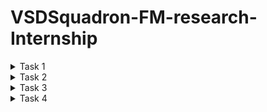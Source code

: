 # VSDSquadron-FM-research-Internship

<details>
<summary>Task 1 </summary>
# VSDFPGA Task 1 - VSDSquadron FPGA Mini: Verilog and PCF Task 

# 1. Understanding the Verilog Code

## Verilog Code and its functions:
The Verilog code it  has a blinking blue led. It’s main features are:  
**Clock Division:** A clock divider is implemented to reduce the input clock frequency to a lower frequency suitable for driving the LED.  
**Blinking Mechanism:** the clock makes an input signal  

### Key Signals:
**Clock (clk):** The clock signal oF the FPGA.  
**Reset (reset):** resets the clock divider for it to stop blinking  
**LED Output (led_blue):** Output Signal of the blue led  

# 2. PCF FILE:
The PCF file (VSDSquadronFM.pcf) means the pins and the mapping of the Verilog design. mappings are:  
**clk:** Connected to clock input pin.  
**reset:** Connected to a GPIO pin.  
**led_blue:** Connected to the pin where it makes the blue LED glow.  

### Sample PCF File Content:
set_io clk 21       (this is the clock input pin)  
set_io reset 35     (this is the reset input pin)  
set_io led_blue 25  (this is the blue LED output pin)  

### Observations:
Pin numbers correspond to specific physical locations on the FPGA Mini board.  
Proper mapping ensures the FPGA design interacts correctly with external components.  

# 3. Integration Steps and Observations While Working with the FPGA Mini Board
## Integration Steps
### 1.	Setup:
Install Yosys to upload the code into the Verilog  
Used nextpnr-ice40 for place-and-route.  
Timing analysis for ice-time.  
Converts bitstream through icepack and programme it using the FPGA with the iceprog.  

### 2.	Verilog Code Compilation and Build:
Ran the build target in the Makefile to synthesize the Verilog code and generate the necessary files (JSON, ASC, BIN).  

### 3.	Programming the FPGA:
Uploaded the binary bitstream file (top.bin) to the FPGA Mini board using iceprog.  

### 4.	Testing the Design:
Verified that the blue LED blinked at the expected frequency  

# Outcome
The clock divider's parameters required fine-tuning to achieve the desired LED blinking rate.  
Correctly matching the PCF file to the FPGA board layout was critical to ensuring proper functionality.  
The reset signal was tested successfully, halting and resuming the blinking as expected.  


## Step 1: Open Xubuntu:
![1](https://github.com/user-attachments/assets/27cf8fc3-be4d-479c-ad1a-8dfe8508bb10)

## Step 2: Open terminal and open VSDSquadron_FM: 
![2](https://github.com/user-attachments/assets/c21363c5-f374-47f9-b071-6d8949accb05)

## Step 3: Then open blink led in VSDSQUADRON_FM: 
![3](https://github.com/user-attachments/assets/fae4b7e4-3d5b-4c29-a122-1633afe1186c)

## Step 4: Now we need to let the power reach the board: 
![4](https://github.com/user-attachments/assets/5e59f8b8-2f8b-4262-9cb7-833274dba7f4)

## Step 5: Then use the command lsusb to check if the code can reach the board: 
![5](https://github.com/user-attachments/assets/e1a36a33-1410-4cec-80c3-23d5f631c776)

## Step 6: Then clean all the extra builds using make clean: 
![6](https://github.com/user-attachments/assets/68059760-7f32-4a5c-848a-c4a2457c4d55)

## Step 7: Then use the command make build: 
![7](https://github.com/user-attachments/assets/81624409-6cbc-4088-b8ef-855a1beb3348)

## Step 8: Finally use the command sudo make flash then enter sudo password: 
![8](https://github.com/user-attachments/assets/52f68700-b628-49fb-bc87-02247eb28aad)


# 4. Challenges Faced and Solutions Implemented
## Challenges
### 1.	USB option:
The USB option to select.  
**Solution:** Checking in device Manager of windows.  
### 2.	Wrong version:
Testing with the old version.  
**Solution:** creating a new version.  
### 3.	Serial Communication:
Difficulty in establishing UART communication for debugging.  
**Solution:** Configured picocom with the correct baud rate and port settings specified in the Makefile.  

## Working Verilog Code:
Working of the LED blinking along with clock division and reset.  
2.	Pin limitation File (VSDSquadronFM.pcf):  
Provides us with the exact pin mappings for the FPGA Mini board.  
3.	Makefile:  
Automates the ‘make clean’ and ‘make build’
  
  
  
  
  
 
  
  
</details>


<details>

<summary>Task 2 </summary>

# Task List for Understanding and Implementing the Verilog Code on the VSDSquadron FPGA Mini Board

**Objective:** To understand and document the provided Verilog code, create the necessary PCF file, and integrate the design with the VSDSquadron FPGA Mini board.

## Introduction
The Universal Asynchronous Receiver-Transmitter (UART) loopback mechanism is an essential testing feature, enabling developers to verify data transmission and reception functionality within an FPGA-based system. This project involves designing, implementing, and testing a UART loopback system using Verilog, synthesizing it onto the VSDSquadron FPGA Mini, and verifying its functionality.  

## Code
**Repository Access:**
The uart_loopback project was downloaded from the VSDSquadron_FM repository.  
The Verilog files were cloned locally for analysis.  
### Key Modules:
**o	UART Transmitter (TX) and Receiver (RX):**  
The uart_trx.v file contains the implementation of both the UART transmitter and receiver functionalities. This module manages the data transmission and reception processes.  
**o	Top-Level Module:**
The top.v file serves as the top-level module, integrating the UART transceiver and establishing the loopback connection.  

•	Create a folder called uart_loopback then fill it with the makefile pcf file top.v and the uart_trx file:  
![image](https://github.com/user-attachments/assets/754e52b5-ca57-43a1-88b5-999cea567003)


## Block Diagram and Circuit Diagram
 
![image](https://github.com/user-attachments/assets/d6ddcf70-c489-488b-b58d-18fc90c117f1)


![image](https://github.com/user-attachments/assets/da454bb3-a3ed-44ee-bd5a-467f21a7f153)

 

## Hardware Implementation
### Hardware Setup:  
o	The VSDSquadron FPGA Mini was securely connected to a PC via a USB-UART converter.  

### Code Synthesis and Upload:  
o	The Verilog code was synthesized and  was uploaded to the FPGA

### Process:
•	Open terminal then enter the following code  
 ![image](https://github.com/user-attachments/assets/09a6e302-a5e5-487d-92bc-531789cbb17f)  

•	Then type lsusb then make build  
 ![image](https://github.com/user-attachments/assets/418f519e-e90e-47bf-86a9-f8e4520fcaef)  

•	Then type sudo make flash  
 ![image](https://github.com/user-attachments/assets/eb808561-da58-4a47-bf07-d182ba6437c9)  


## Testing and Verification
### Serial Terminal Configuration:  
Open docklight on windows then go to tools then project settings then type the required COM then fill in the baud rate:  
 ![image](https://github.com/user-attachments/assets/f71777b1-2c58-4c94-9659-e51f9e9061fe)  

Double click the box under name then fill in the following info:  
 ![image](https://github.com/user-attachments/assets/4dde2ff9-684a-4824-a942-87d13334b264)  


## Testing Process:  
o	Data was transmitted from the PC to the FPGA.  
o	Successful loopback was confirmed when the same data was received back on the serial terminal.  

Then click on apply and okay then click on the arrow next to the box:  
 ![image](https://github.com/user-attachments/assets/9e04e4e9-4244-48e6-afc4-120ebcfee559)  



## Results
The UART loopback mechanism was successfully implemented and tested. The system consistently returned transmitted data without errors, validating the functionality of the TX and RX modules.  

## Conclusion  
This project demonstrated the successful implementation of a UART loopback system, achieving its objective of verifying UART functionality through hardware testing and documentation. The outcomes provide a reliable framework for further UART-based developments on the VSDSquadron FPGA Mini.  


</details>




<details>

<summary>Task 3 </summary>

# Task 3: Develop a UART transmitter module capable of sending serial data from the FPGA to an external device.

## Introduction:   
The Universal Asynchronous Receiver-Transmitter (UART) transmitter module is essential for serial communication, allowing FPGA-based systems to send data to external devices. This project involves designing, implementing, and testing a UART transmitter using Verilog, synthesizing it onto the VSDSquadron FPGA Mini, and verifying its functionality.  

## Study the Existing Code
### Repository Access:
o	The uart_tx project was accessed from the VSDSquadron_FM repository.

### Code Analysis:
o	Key modules, including the TX (transmitter), were identified.
o	The baud rate generator and clock divider were analyzed.
o	The sequential process of loading and shifting data was studied.

## Design Documentation
### Block Diagram:
o	A high-level block diagram was created to illustrate the UART transmission process, highlighting:  
	Data input.  
	Baud rate generator.  
	TX shift register.  
	Transmission to the external device.  
![image](https://github.com/user-attachments/assets/8248c442-5f2d-49f4-9934-8d0e106d3644)

### Circuit Diagram:
o	A detailed circuit diagram was developed, showing:  
	Connections between the FPGA TX pin and the receiving device.  
	Peripheral connections such as power and ground.  
![image](https://github.com/user-attachments/assets/192434e7-214e-4e52-854f-e02c9301b3d9)

## Hardware Implementation
### Hardware Setup:
o	The VSDSquadron FPGA Mini was connected to a PC via a USB-UART converter.
o	Connections were verified against the circuit diagram.
### Code Synthesis and Upload:
o	The following steps were followed:
1.	Open the uart_transmission file in the terminal.
2.	Connect the board and verify it through lsusb.
3.	Run the commands make build and sudo make flash to build and upload the Verilog code to the FPGA.

## Testing and Verification
### Serial Terminal Configuration:
o	You can download PuTTY from the URL- https://www.chiark.greenend.org.uk/~sgtatham/putty/latest.html 
o	A serial terminal (e.g., PuTTY) was configured with:
	Baud rate matching the Verilog UART setup.
	Correct data bits, stop bits, and parity settings.
o	The correct port was selected for communication.
### Testing Process:
o	Data was transmitted from the FPGA.
o	Successful transmission was confirmed by observing the expected output in the serial terminal.

First create a file known as uart_transmission:  
 ![image](https://github.com/user-attachments/assets/41fb3ed5-9ce5-4985-8014-bb47e6a9082e)  

Open the file in terminal:  
![image](https://github.com/user-attachments/assets/c3b2716a-fdc8-44eb-921f-631a773e85eb)  

 
Then connect the board and verify it through lsusb:  
 ![image](https://github.com/user-attachments/assets/e6b315dc-e2d7-4905-9b42-009d5cc6a753)  

Then use the commands make build and sudo make flash   
![image](https://github.com/user-attachments/assets/57f2857a-f5d5-464e-bfdf-f0fb7259b557)  

 
Then download putty in windows and follow the following instructions(you can change the port to your recuired port):  
![image](https://github.com/user-attachments/assets/d0de6e1d-45ba-4562-a9cf-d4fe92459893)  

 
If you have followed all these instructions correctly then you will see this:  
![image](https://github.com/user-attachments/assets/dc568e9a-e153-4668-9047-d51fd9619919)  



## Results
The UART transmitter module was successfully implemented and tested. The system consistently transmitted data without errors, verifying the proper functionality of the TX module.



</details>




<details>

<summary>Task 4 </summary>

# Task 4: Implement a UART transmitter that sends data based on sensor inputs, enabling the FPGA to communicate real-time sensor data to an external device.  


## Study of Existing Code
The uart_tx_sense module from the VSDSquadron_FM repository is reviewed to understand:  
•	Sensor data acquisition mechanisms  
•	UART transmission implementation  
•	Baud rate and data format configuration  
•	Handling of buffer storage and flow control  

## Design Documentation
### Block Diagram:
A block diagram is created to illustrate the data flow from the sensor to the FPGA and through the UART transmitter to the receiving device.  
 ![image](https://github.com/user-attachments/assets/bfa015e3-7b51-4371-9e20-93550abc1645)


### Circuit Diagram:
A detailed circuit schematic is developed  
 ![image](https://github.com/user-attachments/assets/27c5f542-f6aa-41c0-ab1f-14d8f053ecfc)


## Implementation
### Hardware Setup:
•	Connecting the sensor to the FPGA board
•	Ensuring power supply and signal integrity
### Verilog Code Implementation:
•	Data acquisition from the sensor
•	UART communication module with proper baud rate and frame settings
•	Buffer/FIFO implementation for stable data transmission
### Synthesis & Deployment:
•	Synthesis using FPGA toolchain (Vivado/Quartus/etc.)
•	Loading the bitstream onto the FPGA
•	Initial debugging using onboard LEDs or logic analyzers

### Create a new file in uart_transmission:  
![image](https://github.com/user-attachments/assets/9f818a6a-4922-46d6-b49c-4c6f43e1f70f)  

 
### Open this file in terminal:
![image](https://github.com/user-attachments/assets/3c11c89b-1f90-4e4c-8841-b58a03bd8fc6)  

 
### Use lsusb to verify that the board is connected and also use make build:  
![image](https://github.com/user-attachments/assets/76dcdac6-62f1-4ed8-b09f-4d67394be424)  

 
### Use the command sudo make flash:  
![image](https://github.com/user-attachments/assets/a065be11-2330-4681-9ce7-851d5372caec)  

 
### Open PuTTy in windows and follow the commands as given below:  
![image](https://github.com/user-attachments/assets/d624463f-5f27-4b5d-aabf-323a531bb72d)  

 
### Click open you will see as follows:
 ![image](https://github.com/user-attachments/assets/16cfae46-1c89-49d1-b884-8a302337db8f)



## Testing & Verification
### Sensor Data Validation:
•	Comparing raw sensor readings with UART-transmitted values
### Serial Terminal Monitoring:
•	Using PuTTY to capture transmitted data
### Edge Case Testing:
•	Handling sensor disconnections or incorrect data
•	Evaluating system response to noise and erroneous inputs

## Result: 
Here is the completed document outlining the implementation of the UART transmitter for sensor data communication.



</details>
